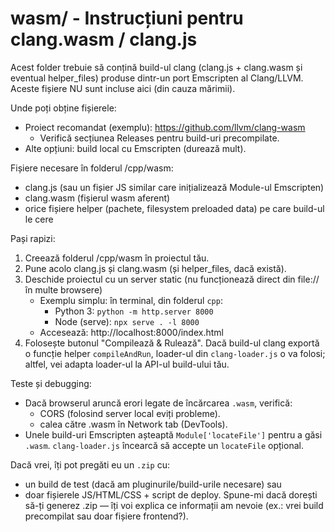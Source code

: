 # wasm/ - Instrucțiuni pentru clang.wasm / clang.js

Acest folder trebuie să conțină build-ul clang (clang.js + clang.wasm și eventual helper_files) produse dintr-un port Emscripten al Clang/LLVM. Aceste fișiere NU sunt incluse aici (din cauza mărimii).

Unde poți obține fișierele:
- Proiect recomandat (exemplu): https://github.com/llvm/clang-wasm
  - Verifică secțiunea Releases pentru build-uri precompilate.
- Alte opțiuni: build local cu Emscripten (durează mult).

Fișiere necesare în folderul /cpp/wasm:
- clang.js         (sau un fișier JS similar care inițializează Module-ul Emscripten)
- clang.wasm       (fișierul wasm aferent)
- orice fișiere helper (pachete, filesystem preloaded data) pe care build-ul le cere

Pași rapizi:
1. Creează folderul /cpp/wasm în proiectul tău.
2. Pune acolo clang.js și clang.wasm (și helper_files, dacă există).
3. Deschide proiectul cu un server static (nu funcționează direct din file:// în multe browsere)
   - Exemplu simplu: în terminal, din folderul `cpp`:
     - Python 3: `python -m http.server 8000`
     - Node (serve): `npx serve . -l 8000`
   - Accesează: http://localhost:8000/index.html
4. Folosește butonul "Compilează & Rulează". Dacă build-ul clang exportă o funcție helper `compileAndRun`, loader-ul din `clang-loader.js` o va folosi; altfel, vei adapta loader-ul la API-ul build-ului tău.

Teste și debugging:
- Dacă browserul aruncă erori legate de încărcarea `.wasm`, verifică:
  - CORS (folosind server local eviți probleme).
  - calea către .wasm în Network tab (DevTools).
- Unele build-uri Emscripten așteaptă `Module['locateFile']` pentru a găsi `.wasm`. `clang-loader.js` încearcă să accepte un `locateFile` opțional.

Dacă vrei, îți pot pregăti eu un `.zip` cu:
- un build de test (dacă am pluginurile/build-urile necesare) sau
- doar fișierele JS/HTML/CSS + script de deploy.
Spune-mi dacă dorești să-ți generez .zip — îți voi explica ce informații am nevoie (ex.: vrei build precompilat sau doar fișiere frontend?). 
